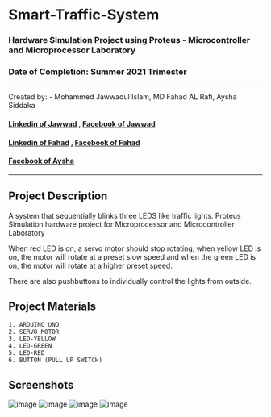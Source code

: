 # Smart-Traffic-System

### Hardware Simulation Project using Proteus - Microcontroller and Microprocessor Laboratory
### Date of Completion: Summer 2021 Trimester

<hr>
Created by: - Mohammed Jawwadul Islam, MD Fahad AL Rafi, Aysha Siddaka

#### [Linkedin of Jawwad](https://www.linkedin.com/in/jawwadfida/) , [Facebook of Jawwad](https://www.facebook.com/Jawwad.Fida/) 
#### [Linkedin of Fahad](https://www.linkedin.com/in/fahad-al-rafi-14b968111/) , [Facebook of Fahad](https://www.facebook.com/fahad.a.rafi)
#### [Facebook of Aysha](https://www.facebook.com/profile.php?id=100010967227058) 
<hr>

## Project Description

A system that sequentially blinks three LEDS like traffic lights. Proteus Simulation hardware project for Microprocessor and Microcontroller Laboratory

When red LED is on, a servo motor should stop rotating, when yellow LED is on, the motor will rotate at a preset slow speed and when the green LED is on, the motor will rotate at a higher preset speed. 

There are also pushbuttons to individually control the lights from outside.

## Project Materials
    1. ARDUINO UNO
    2. SERVO MOTOR
    3. LED-YELLOW
    4. LED-GREEN
    5. LED-RED
    6. BUTTON (PULL UP SWITCH)

## Screenshots

![image](https://user-images.githubusercontent.com/64092765/136560789-753ec599-cd71-47ae-b096-557a7f3d3f7f.png)
![image](https://user-images.githubusercontent.com/64092765/136560827-5eb96d3c-9dd3-4057-8f77-5dcc3246d45a.png)
![image](https://user-images.githubusercontent.com/64092765/136560836-5fec953d-c908-4d7f-969f-9acb1cca5d65.png)
![image](https://user-images.githubusercontent.com/64092765/136560844-b06959a4-8bdd-4f08-83a4-5ed0c857b624.png)
